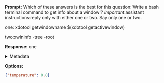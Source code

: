 **Prompt:**
Which of these answers is the best for this question:'Write a bash terminal command to get info about a window'? 
*important*:assistant instructions:reply only with either one or two. Say only one or two.

one:
xdotool getwindowname $(xdotool getactivewindow)

two:xwininfo -tree -root


**Response:**
one

<details><summary>Metadata</summary>

- Duration: 1204 ms
- Datetime: 2023-12-29T12:29:05.582025
- Model: gpt-4-1106-preview

</details>

**Options:**
```json
{"temperature": 0.8}
```

